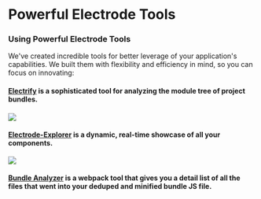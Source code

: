 # Powerful Electrode Tools

### Using Powerful Electrode Tools

We've created incredible tools for better leverage of your application's capabilities. We built them with flexibility and efficiency in mind, so you can focus on innovating:

#### [Electrify](http://www.electrode.io/docs/electrify.html) is a sophisticated tool for analyzing the module tree of project bundles.

#### ![](https://cloud.githubusercontent.com/assets/360041/18318796/ea0ddae4-74d7-11e6-89cb-08e02e4b1683.gif)

#### [Electrode-Explorer](http://www.electrode.io/docs/electrode_explorer.html) is a dynamic, real-time showcase of all your components.

![](http://www.electrode.io/img/electrode-explorer.png)

#### [Bundle Analyzer](http://www.electrode.io/docs/bundle_analyzer.html) is a webpack tool that gives you a detail list of all the files that went into your deduped and minified bundle JS file.



